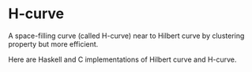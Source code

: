 # H-curve

A space-filling curve (called H-curve) near to Hilbert curve by clustering property but more efficient.

Here are Haskell and C implementations of Hilbert curve and H-curve.
